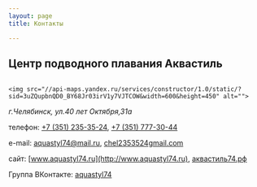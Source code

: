 ```yaml
---
layout: page
title: Контакты

---
```


## Центр подводного плавания Аквастиль

<div style="float: right">

    <img src="//api-maps.yandex.ru/services/constructor/1.0/static/?sid=3uZQupbnQD0_BY68Jr03irV1y7VJTCOW&width=600&height=450" alt="">

</div>

<address>г.Челябинск, ул.40 лет Октября,31а</address>

телефон: [+7 (351) 235-35-24](tel:+73512353524), [+7 (351) 777-30-44](tel:+73517773044)

e-mail: [aquastyl74@mail.ru](mailto:aquastyl74@mail.ru), [chel2353524gmail.com](mailto:chel2353524gmail.com)

сайт: [www.aquastyl74.ru](http://www.aquastyl74.ru), [аквастиль74.рф](http://аквастиль74.рф)

Группа ВКонтакте: [aquastyl74](http://vk.com/aquastyl74)
